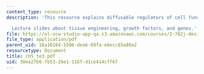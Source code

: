 ```yaml
---
content_type: resource
description: 'This resource explains diffusable regulators of cell function.

  Lecture slides about tissue engineering, growth factors, and genes.'
file: https://ol-ocw-studio-app-qa.s3.amazonaws.com/courses/2-782j-design-of-medical-devices-and-implants-spring-2006/30ea27b67b5326e1116fd1ce414cff67_ch5_te3.pdf
file_type: application/pdf
parent_uid: 16a16164-5586-dea6-69fa-e6ecc85a88a2
resourcetype: Document
title: ch5_te3.pdf
uid: 30ea27b6-7b53-26e1-116f-d1ce414cff67
---
```

